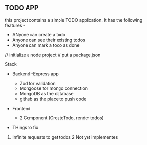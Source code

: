 ## TODO APP

this project contains a simple TODO application.
It has the following features - 
 - ANyone can create a todo
 - Anyone can see their existing todos
 - Anyone can mark a todo as done

// initialize a node project
// put a package.json

Stack
- Backend
    -Express app
    - Zod for validation
    - Mongoose for mongo connection
    - MongoDB as the database
    - github as the place to push code

- Frontend
    - 2 Component (CreateTodo, render todos)
    
- THings to fix
1. Infinite requests to get todos
2 Not yet implementes